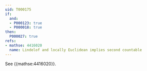 ```yaml
---
uid: T000175
if:
  and:
  - P000123: true
  - P000018: true
then:
  P000027: true
refs:
- mathse: 4416020
  name: Lindelof and locally Euclidean implies second countable
---
```


See {{mathse:4416020}}.
